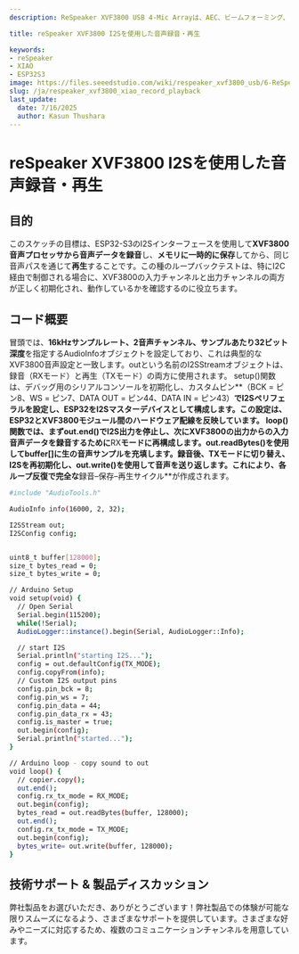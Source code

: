 ```yaml
---
description: ReSpeaker XVF3800 USB 4-Mic Arrayは、AEC、ビームフォーミング、ノイズ抑制、360°音声キャプチャを備えたプロフェッショナルな円形マイクロフォンアレイです。XIAO ESP32S3と組み合わせることで、スマートデバイス、ロボティクス、IoTアプリケーション向けの高度な音声制御を実現します。シームレスな統合とデュアルモードの柔軟性をご体験ください。

title: reSpeaker XVF3800 I2Sを使用した音声録音・再生

keywords:
- reSpeaker
- XIAO
- ESP32S3
image: https://files.seeedstudio.com/wiki/respeaker_xvf3800_usb/6-ReSpeaker-XVF3800-4-Mic-Array-With-XIAO-ESP32S3.jpg
slug: /ja/respeaker_xvf3800_xiao_record_playback
last_update:
  date: 7/16/2025
  author: Kasun Thushara
---
```


# reSpeaker XVF3800 I2Sを使用した音声録音・再生

## 目的

このスケッチの目標は、ESP32-S3のI2Sインターフェースを使用して**XVF3800音声プロセッサから音声データを録音**し、**メモリに一時的に保存**してから、同じ音声パスを通じて**再生**することです。この種のループバックテストは、特にI2C経由で制御される場合に、XVF3800の入力チャンネルと出力チャンネルの両方が正しく初期化され、動作しているかを確認するのに役立ちます。

## コード概要

冒頭では、**16kHzサンプルレート、2音声チャンネル、サンプルあたり32ビット深度**を指定するAudioInfoオブジェクトを設定しており、これは典型的なXVF3800音声設定と一致します。outという名前のI2SStreamオブジェクトは、録音（RXモード）と再生（TXモード）の両方に使用されます。
setup()関数は、デバッグ用のシリアルコンソールを初期化し、カスタムピン**（BCK = ピン8、WS = ピン7、DATA OUT = ピン44、DATA IN = ピン43）**でI2Sペリフェラルを設定し、ESP32をI2Sマスターデバイスとして構成します。この設定は、ESP32とXVF3800モジュール間のハードウェア配線を反映しています。
loop()関数では、まずout.end()でI2S出力を停止し、次にXVF3800の出力からの入力音声データを録音するために**RX**モードに再構成します。out.readBytes()を使用してbuffer[]に生の音声サンプルを充填します。録音後、**TXモード**に切り替え、I2Sを再初期化し、out.write()を使用して音声を送り返します。これにより、各ループ反復で完全な**録音–保存–再生サイクル**が作成されます。

```bash
#include "AudioTools.h"

AudioInfo info(16000, 2, 32);

I2SStream out; 
I2SConfig config;


uint8_t buffer[128000];
size_t bytes_read = 0;
size_t bytes_write = 0;

// Arduino Setup
void setup(void) {  
  // Open Serial 
  Serial.begin(115200);
  while(!Serial);
  AudioLogger::instance().begin(Serial, AudioLogger::Info);

  // start I2S
  Serial.println("starting I2S...");
  config = out.defaultConfig(TX_MODE);
  config.copyFrom(info); 
  // Custom I2S output pins
  config.pin_bck = 8;
  config.pin_ws = 7;
  config.pin_data = 44;
  config.pin_data_rx = 43;
  config.is_master = true;
  out.begin(config);
  Serial.println("started...");
}

// Arduino loop - copy sound to out 
void loop() {
  // copier.copy();
  out.end();
  config.rx_tx_mode = RX_MODE;
  out.begin(config);
  bytes_read = out.readBytes(buffer, 128000);
  out.end();
  config.rx_tx_mode = TX_MODE;
  out.begin(config);
  bytes_write= out.write(buffer, 128000);
}

```

## 技術サポート & 製品ディスカッション

弊社製品をお選びいただき、ありがとうございます！弊社製品での体験が可能な限りスムーズになるよう、さまざまなサポートを提供しています。さまざまな好みやニーズに対応するため、複数のコミュニケーションチャンネルを用意しています。

<div class="button_tech_support_container">
<a href="https://forum.seeedstudio.com/" class="button_forum"></a>
<a href="https://www.seeedstudio.com/contacts" class="button_email"></a>
</div>

<div class="button_tech_support_container">
<a href="https://discord.gg/eWkprNDMU7" class="button_discord"></a>
<a href="https://github.com/Seeed-Studio/wiki-documents/discussions/69" class="button_discussion"></a>
</div>